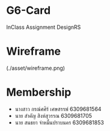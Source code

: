 # G6-Card
InClass Assignment DesignRS

# Wireframe
(./asset/wireframe.png)

# Membership
- นางสาว กรณ์ศศิร์ เศษสรรพ์ 6309681564
- นาย สำคัญ สิงห์สุวรรณ 6309681705
- นาย สนธยา จ่าหมื่นปราบนคร 6309681853

